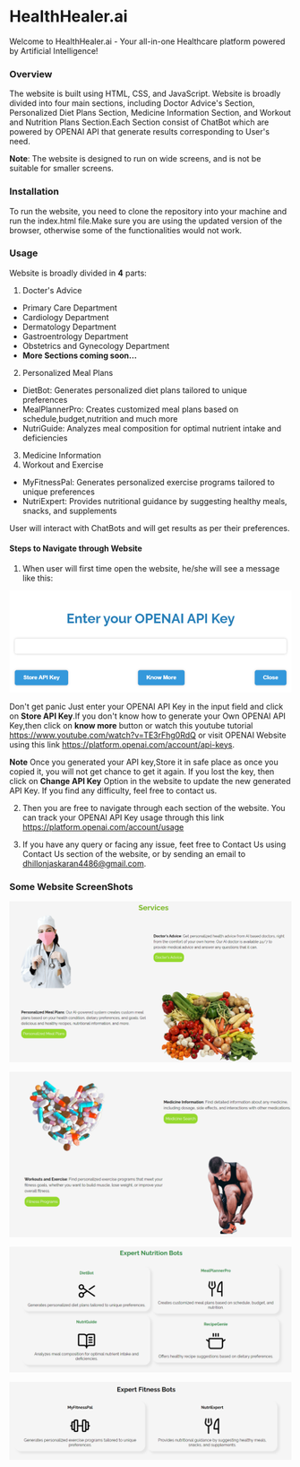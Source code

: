 # HealthHealer.ai
Welcome to HealthHealer.ai - Your all-in-one Healthcare platform powered by Artificial Intelligence!

### Overview
The website is built using HTML, CSS, and JavaScript. Website is broadly divided into four main sections, including Doctor Advice's Section, Personalized Diet Plans Section, Medicine Information Section, and Workout and Nutrition Plans Section.Each Section consist of ChatBot which are powered by OPENAI API that generate results corresponding to User's need.

**Note**: The website is designed to run on wide screens, and is not be suitable for smaller screens.

### Installation
To run the website, you need to clone the repository into your machine and run the index.html file.Make sure you are using the updated version of the browser, otherwise some of the functionalities would not work.

### Usage
Website is broadly divided in **4** parts:
1. Docter's Advice
* Primary Care Department
* Cardiology Department
* Dermatology Department
* Gastroentrology Department
* Obstetrics and Gynecology Department
* **More Sections coming soon...**
2. Personalized Meal Plans
* DietBot: Generates personalized diet plans tailored to unique preferences
* MealPlannerPro: Creates customized meal plans based on schedule,budget,nutrition and much more
* NutriGuide: Analyzes meal composition for optimal nutrient intake and deficiencies
3. Medicine Information
4. Workout and Exercise
* MyFitnessPal: Generates personalized exercise programs tailored to unique preferences
* NutriExpert: Provides nutritional guidance by suggesting healthy meals, snacks, and supplements

User will interact with ChatBots and will get results as per their preferences.

#### Steps to Navigate through Website

1. When user will first time open the website, he/she will see a message like this:

![picture alt](./CSS/IMAGES/README/popupForAPIKey.png)

Don't get panic Just enter your OPENAI API Key in the input field and click on **Store API Key**.If you don't know how to generate your Own OPENAI API Key,then click on **know more** button or watch this youtube tutorial https://www.youtube.com/watch?v=TE3rFhg0RdQ or visit OPENAI Website using this link https://platform.openai.com/account/api-keys.

**Note** Once you generated your API key,Store it in safe place as once you copied it, you will not get chance to get it again. If you lost the key, then click on **Change API Key** Option in the website to update the new generated API Key. If you find any difficulty, feel free to contact us.

2. Then you are free to navigate through each section of the website. You can track your OPENAI API Key usage through this link https://platform.openai.com/account/usage 

3. If you have any query or facing any issue, feet free to Contact Us using Contact Us section of the website, or by sending an email to dhillonjaskaran4486@gmail.com.

### Some Website ScreenShots

![ss1](./CSS/IMAGES/README/ss1.png)

![ss2](./CSS/IMAGES/README/ss2.png)

![ss3](./CSS/IMAGES/README/ss3.png)

![ss4](./CSS/IMAGES/README/ss4.png)

